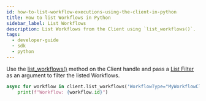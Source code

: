 ```yaml
---
id: how-to-list-workflow-executions-using-the-client-in-python
title: How to list Workflows in Python
sidebar_label: List Workflows
description: List Workflows from the Client using `list_workflows()`.
tags:
  - developer-guide
  - sdk
  - python
---
```


Use the [list_workflows()](https://python.temporal.io/temporalio.client.Client.html#list_workflows) method on the Client handle and pass a [List Filter](/concepts/what-is-a-list-filter) as an argument to filter the listed Workflows.

```python
async for workflow in client.list_workflows('WorkflowType="MyWorkflowClass"'):
    print(f"Workflow: {workflow.id}")
```
